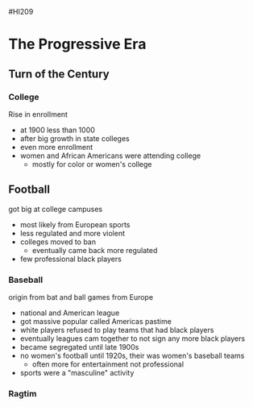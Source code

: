 #HI209 

# The Progressive Era

## Turn of the Century

### College

Rise in enrollment
- at 1900 less than 1000
- after big growth in state colleges
- even more enrollment
- women and African Americans were attending college
	- mostly for color or women's college

## Football

got big at college campuses
- most likely from European sports
- less regulated and more violent
- colleges moved to ban
	- eventually came back more regulated
- few professional black players 

### Baseball

origin from bat and ball games from Europe
- national and American league
- got massive popular called Americas pastime
- white players refused to play teams that had black players
- eventually leagues cam together to not sign any more black players
- became segregated until late 1900s
- no women's football until 1920s, their was women's baseball teams
	- often more for entertainment not professional
- sports were a "masculine" activity

### Ragtim
